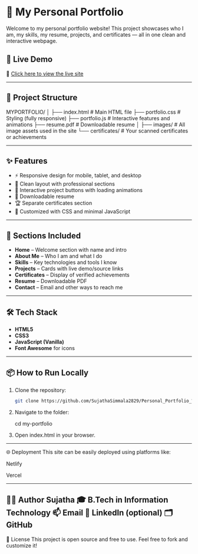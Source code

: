 # 💼 My Personal Portfolio

Welcome to my personal portfolio website! This project showcases who I am, my skills, my resume, projects, and certificates — all in one clean and interactive webpage.

## 🔗 Live Demo

🚀 [Click here to view the live site](https://leafy-sunburst-681870.netlify.app/) 

---

## 📁 Project Structure


MYPORTFOLIO/
│
├── index.html # Main HTML file
├── portfolio.css # Styling (fully responsive)
├── portfolio.js # Interactive features and animations
├── resume.pdf # Downloadable resume
│
├── images/ # All image assets used in the site
└── certificates/ # Your scanned certificates or achievements

---

## ✨ Features

- ⚡ Responsive design for mobile, tablet, and desktop
- 🧠 Clean layout with professional sections
- 💬 Interactive project buttons with loading animations
- 📝 Downloadable resume
- 🏆 Separate certificates section
- 🎨 Customized with CSS and minimal JavaScript

---

## 📸 Sections Included

- **Home** – Welcome section with name and intro  
- **About Me** – Who I am and what I do  
- **Skills** – Key technologies and tools I know  
- **Projects** – Cards with live demo/source links  
- **Certificates** – Display of verified achievements  
- **Resume** – Downloadable PDF  
- **Contact** – Email and other ways to reach me  

---

## 🛠️ Tech Stack

- **HTML5**
- **CSS3**
- **JavaScript (Vanilla)**
- **Font Awesome** for icons

---

## 📦 How to Run Locally

1. Clone the repository:
   ```bash
   git clone https://github.com/SujathaSimmala2829/Personal_Portfolio_Website.git
2. Navigate to the folder:

   cd my-portfolio

3. Open index.html in your browser.
-----------------
🌐 Deployment
This site can be easily deployed using platforms like:

   Netlify

   Vercel

-----------------
🙋‍♀️ Author
Sujatha
🎓 B.Tech in Information Technology
📫 Email
💼 LinkedIn (optional)
🗂️ GitHub
---------------
📃 License
This project is open source and free to use. Feel free to fork and customize it!

